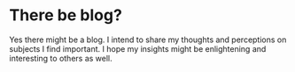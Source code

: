 # There be blog?

Yes there might be a blog.
I intend to share my thoughts and perceptions on subjects I find important.
I hope my insights might be enlightening and interesting to others as well.
